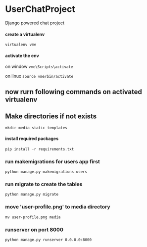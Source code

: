 # UserChatProject
Django powered chat project


#### create a virtualenv 
`virtualenv vme`

#### activate the env

on window
`vme\Scripts\activate`


on linux
`source vme/bin/activate`



## now rurn following commands on activated virtualenv

## Make directories if not exists
`mkdir media static templates`
#### install required packages
`pip install -r requirements.txt`


### run makemigrations for users app first
`python manage.py makemigrations users`

### run migrate to create the tables
`python manage.py migrate`

### move 'user-profile.png' to media directory
`mv user-profile.png media`
### runserver on port 8000
`python manage.py runserver 0.0.0.0:8000`
